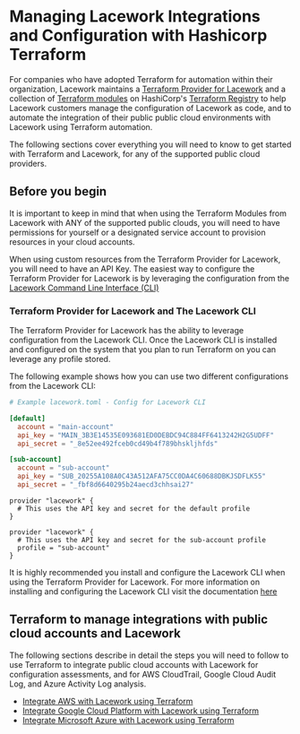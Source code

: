 # Managing Lacework Integrations and Configuration with Hashicorp Terraform
For companies who have adopted Terraform for automation within their organization, Lacework maintains a [Terraform Provider for Lacework](https://registry.terraform.io/providers/lacework/lacework/latest) and a collection of [Terraform modules](https://registry.terraform.io/search/modules?q=lacework) on HashiCorp's [Terraform Registry](https://registry.terraform.io/) to help Lacework customers manage the configuration of Lacework as code, and to automate the integration of their public public cloud environments with Lacework using Terraform automation. 

The following sections cover everything you will need to know to get started with Terraform and Lacework, for any of the supported public cloud providers.

## Before you begin
It is important to keep in mind that when using the Terraform Modules from Lacework with ANY of the supported public clouds, you will need to have permissions for yourself or a designated service account to provision resources in your cloud accounts. 

When using custom resources from the Terraform Provider for Lacework, you will need to have an API Key. The easiest way to configure the Terraform Provider for Lacework is by leveraging the configuration from the [Lacework Command Line Interface (CLI)](https://github.com/lacework/go-sdk/wiki/CLI-Documentation)

### Terraform Provider for Lacework and The Lacework CLI
The Terraform Provider for Lacework has the ability to leverage configuration from the Lacework CLI. Once the Lacework CLI is installed and configured on the system that you plan to run Terraform on you can leverage any profile stored. 

The following example shows how you can use two different configurations from the Lacework CLI:


```lacework.toml
# Example lacework.toml - Config for Lacework CLI

[default]
  account = "main-account"
  api_key = "MAIN_3B3E14535E093681ED0DEBDC94C884FF6413242H2G5UDFF"
  api_secret = "_8e52ee492fceb0cd49b4f789bhskljhfds"

[sub-account]
  account = "sub-account"
  api_key = "SUB_20255A108A0C43A512AFA75CC0DA4C60688DBKJSDFLK55"
  api_secret = "_fbf8d6640295b24aecd3chhsai27"
```

```hcl
provider "lacework" {
  # This uses the API key and secret for the default profile
}

provider "lacework" {
  # This uses the API key and secret for the sub-account profile
  profile = "sub-account"
}
```

It is highly recommended you install and configure the Lacework CLI when using the Terraform Provider for Lacework. For more information on installing and configuring the Lacework CLI visit the documentation [here](https://github.com/lacework/go-sdk/wiki/CLI-Documentation#installation)

## Terraform to manage integrations with public cloud accounts and Lacework

The following sections describe in detail the steps you will need to follow to use Terraform to integrate public cloud accounts with Lacework for configuration assessments, and for AWS CloudTrail, Google Cloud Audit Log, and Azure Activity Log analysis.
- [Integrate AWS with Lacework using Terraform](integrate_aws_with_lacework_using_terraform.md)
- [Integrate Google Cloud Platform with Lacework using Terraform](integrate_gcp_with_lacework_using_terraform.md)
- [Integrate Microsoft Azure with Lacework using Terraform](integrate_azure_with_lacework_using_terraform.md)
